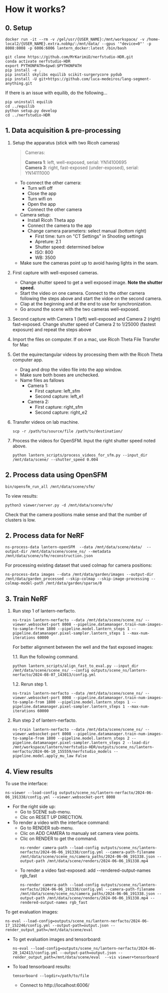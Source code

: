 # How it works?

## 0. Setup

```
docker run -it --rm -v /gel/usr/{USER_NAME}:/mnt/workspace/ -v /home-local2/{USER_NAME}.extra.nobkp/:/mnt/data/ --gpus '"device=0"' -p 8008:8008 -p 6006:6006 lantern_docker:latest /bin/bash

git clone https://github.com/MrKarimiD/nerfstudio-HDR.git
conda activate nerfstudio-HDR
export PYTHONPATH=$pwd:$PYTHONPATH
pip install -e .
pip install skylibs equilib scikit-surgerycore pydub
pip install -U git+https://github.com/luca-medeiros/lang-segment-anything.git
```

If there is an issue with equilib, do the following...
```
pip uninstall equilib
cd ../equilib
python setup.py develop
cd ../nerfstudio-HDR
```

## 1. Data acquisition & pre-processing

1. Setup the apparatus (stick with two Ricoh cameras)
    > Cameras:
    >
    > **Camera 1**: left, well-exposed, serial: YN14100695 \
    > **Camera 3**: right, fast-exposed (under-exposed), serial: YN14111000

    - To connect the other camera:
        - Turn wifi off
        - Close the app
        - Turn wifi on
        - Open the app
        - Connect the other camera
    - Camera setup:
        - Install Ricoh Theta app
        - Connect the camera to the app
        - Change camera parameters: select manual (bottom right)
            - First time: turn on "CT Settings" in Shooting settings
            - Apreture: 2.1
            - Shutter speed: determined below
            - ISO: 800
            - WB: 3500
    -  Make sure the cameras point up to avoid having lights in the seam.

2. First capture with well-exposed cameras.
    - Change shutter speed to get a well exposed image. **Note the shutter speed.**
    - Start the video on one camera. Connect to the other camera following the steps above and start the vidoe on the second camera.
    - Clap at the beginning and at the end to use for synchronization.
    - Go around the scene with the two cameras well-exposed.

3. Second capture with Camera 1 (left) well-exposed and Camera 2 (right) fast-exposed. Change shutter speed of Camera 2 to 1/25000 (fastest exposure) and repeat the steps above 

4. Import the files on computer. If on a mac, use Ricoh Theta File Transfer for Mac

5. Get the equirectangular videos by processing them with the Ricoh Theta computer app.
    - Drag and drop the video file into the app window.
    - Make sure both boxes are unchecked.
    - Name files as fallows
        - Camera 1:
            - First capture: left_sfm
            - Second capture: left_e1
        - Camera 2:
            - First capture: right_sfm
            - Second capture: right_e2

6. Transfer videos on lab machine.

    ```
    scp -r /path/to/source/file /path/to/destination/
    ```

7. Process the videos for OpenSFM. Input the right shutter speed noted above.

    ```
    python lantern_scripts/process_videos_for_sfm.py --input_dir /mnt/data/scene/ --shutter_speed 0.004
    ```

## 2. Process data using OpenSFM

```
bin/opensfm_run_all /mnt/data/scene/sfm/
```

To view results:
```
python3 viewer/server.py -d /mnt/data/scene/sfm/
```
Check that the camera positions make sense and that the number of clusters is low.

## 2. Process data for NeRF

```
ns-process-data lantern-openSFM  --data /mnt/data/scene/data/  --output-dir /mnt/data/scene/scene_ns/ --metadata  /mnt/data/scene/sfm/reconstruction.json
```

For processing existing dataset that used colmap for camera positions:
```
ns-process-data images --data /mnt/data/garden/images --output-dir /mnt/data/garden_processed --skip-colmap --skip-image-processing --colmap-model-path /mnt/data/garden/sparse/0
```

## 3. Train NeRF

1. Run step 1 of lantern-nerfacto.

    ```
    ns-train lantern-nerfacto --data /mnt/data/scene/scene_ns/ --viewer.websocket-port 8008 --pipeline.datamanager.train-num-images-to-sample-from 1800 --pipeline.model.lantern_steps 1 --pipeline.datamanager.pixel-sampler.lantern_steps 1 --max-num-iterations 60000
    ```
    For better alignment between the well and the fast exposed images:

    1.1. Run the following command.
    ```
    python lantern_scripts/align_fast_to_eval.py --input_dir /mnt/data/scene/scene_ns/ --config outputs/scene_ns/lantern-nerfacto/2024-08-07_143013/config.yml
    ```
    1.2. Rerun step 1.
    ```
    ns-train lantern-nerfacto --data /mnt/data/scene/scene_ns/ --viewer.websocket-port 8008 --pipeline.datamanager.train-num-images-to-sample-from 1800 --pipeline.model.lantern_steps 1 --pipeline.datamanager.pixel-sampler.lantern_steps 1 --max-num-iterations 60000
    ```

2. Run step 2 of lantern-nerfacto.
    
    ```
    ns-train lantern-nerfacto --data /mnt/data/scene/scene_ns/ --viewer.websocket-port 8008 --pipeline.datamanager.train-num-images-to-sample-from 1800 --pipeline.model.lantern_steps 2 --pipeline.datamanager.pixel-sampler.lantern_steps 2 --load-dir /mnt/workspace/lantern/nerfstudio-HDR/outputs/scene_ns/lantern-nerfacto/2024-06-10_155559/nerfstudio_models --pipeline.model.apply_mu_law False
    ```

## 4. View results

To use the interface:
```
ns-viewer --load-config outputs/scene_ns/lantern-nerfacto/2024-06-06_191338/config.yml --viewer.websocket-port 8008
```
- For the right side up:
    - Go to SCENE sub-menu.
    - Clic on RESET UP DIRECTION.
- To render a video with the interface command: 
    - Go to RENDER sub-menu.
    - Clic on ADD CAMERA to manualy set camera view points.
    - Clic on RENDER to get the command.
        ```
        ns-render camera-path --load-config outputs/scene_ns/lantern-nerfacto/2024-06-06_191338/config.yml --camera-path-filename /mnt/data/scene/scene_ns/camera_paths/2024-06-06_191338.json --output-path /mnt/data/scene/renders/2024-06-06_191338.mp4
        ```
    - To render a video fast-exposed: add --rendered-output-names rgb_fast
        ```
        ns-render camera-path --load-config outputs/scene_ns/lantern-nerfacto/2024-06-06_191338/config.yml --camera-path-filename /mnt/data/scene/scene_ns/camera_paths/2024-06-06_191338.json --output-path /mnt/data/scene/renders/2024-06-06_191338.mp4 --rendered-output-names rgb_fast
        ```

To get evaluation images:
```
ns-eval --load-config=outputs/scene_ns/lantern-nerfacto/2024-06-17_152246/config.yml --output-path=output.json --render_output_path=/mnt/data/scene/eval
```

- To get evaluation images and tensorboard:
    ```
    ns-eval --load-config=outputs/scene_ns/lantern-nerfacto/2024-06-20_142413/config.yml --output-path=output.json --render_output_path=/mnt/data/scene/eval  --vis viewer+tensorboard
    ```
- To load tensorboard results:
    ```
    tensorboard --logdir=/path/to/file
    ```
    - Connect to http://localhost:6006/
